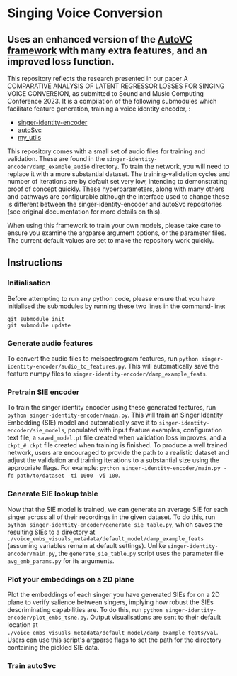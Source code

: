 # Singing Voice Conversion
## Uses an enhanced version of the [AutoVC framework](https://github.com/auspicious3000/autovc) with many extra features, and an improved loss function.

This repository reflects the research presented in our paper A COMPARATIVE ANALYSIS OF LATENT REGRESSOR LOSSES FOR SINGING VOICE CONVERSION, as submitted to Sound and Music Computing Conference 2023. It is a compilation of the following submodules which facilitate feature generation, training a voice identity encoder, :
* [singer-identity-encoder](https://github.com/Trebolium/singer-identity-encoder)
* [autoSvc](https://github.com/Trebolium/autoSvc)
* [my_utils](https://github.com/Trebolium/my_utils)

This repository comes with a small set of audio files for training and validation. These are found in the ```singer-identity-encoder/damp_example_audio``` directory. To train the network, you will need to replace it with a more substantial dataset. The training-validation cycles and number of iterations are by default set very low, intending to demonstrating proof of concept quickly. These hyperparameters, along with many others and pathways are configurable although the interface used to change these is different between the singer-identity-encoder and autoSvc repositories (see original documentation for more details on this).

When using this framework to train your own models, please take care to ensure you examine the argparse argument options, or the parameter files. The current default values are set to make the repository work quickly.

## Instructions

### Initialisation

Before attempting to run any python code, please ensure that you have initialised the submodules by running these two lines in the command-line:

```
git submodule init
git submodule update
```
### Generate audio features

To convert the audio files to melspectrogram features, run ```python singer-identity-encoder/audio_to_features.py```. This will automatically save the feature numpy files to ```singer-identity-encoder/damp_example_feats```.

### Pretrain SIE encoder

To train the singer identity encoder using these generated features, run ```python singer-identity-encoder/main.py```. This will train an Singer Identity Embedding (SIE) model and automatically save it to ```singer-identity-encoder/sie_models```, populated with input feature examples, configuration text file, a ```saved_model.pt``` file created when validation loss improves, and a ```ckpt_#.ckpt``` file created when training is finished. To produce a well trained network, users are encouraged to provide the path to a realistic dataset and adjust the validation and training iterations to a substantial size using the appropriate flags. For example: ```python singer-identity-encoder/main.py -fd path/to/dataset -ti 1000 -vi 100```.

### Generate SIE lookup table

Now that the SIE model is trained, we can generate an average SIE for each singer across all of their recordings in the given dataset. To do this, run ```python singer-identity-encoder/generate_sie_table.py```, which saves the resulting SIEs to a directory at ```./voice_embs_visuals_metadata/default_model/damp_example_feats``` (assuming variables remain at default settings). Unlike ```singer-identity-encoder/main.py```, the ```generate_sie_table.py``` script uses the parameter file ```avg_emb_params.py``` for its arguments.

### Plot your embeddings on a 2D plane

Plot the embeddings of each singer you have generated SIEs for on a 2D plane to verify salience between singers, implying how robust the SIEs descriminating capabilities are. To do this, run ```python singer-identity-encoder/plot_embs_tsne.py```. Output visualisations are sent to their default location at ```./voice_embs_visuals_metadata/default_model/damp_example_feats/val```. Users can use this script's argparse flags to set the path for the directory containing the pickled SIE data.

### Train autoSvc

